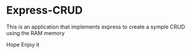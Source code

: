 # Express-CRUD

This is an application that implements express to create a symple CRUD using the RAM memory

Hope Enjoy it

